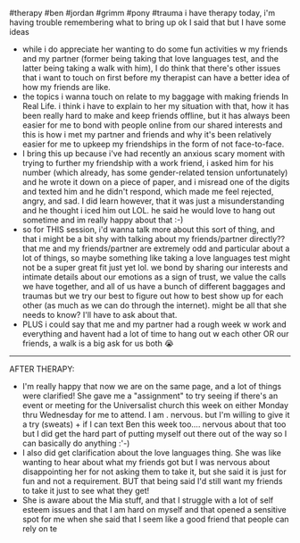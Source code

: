 #therapy #ben #jordan #grimm #pony #trauma
i have therapy today, i'm having trouble remembering what to bring up
ok I said that but I have some ideas

- while i do appreciate her wanting to do some fun activities w my friends and my partner (former being taking that love languages test, and the latter being taking a walk with him), I do think that there's other issues that i want to touch on first before my therapist can have a better idea of how my friends are like.
- the topics i wanna touch on relate to my baggage with making friends In Real Life. i think i have to explain to her my situation with that, how it has been really hard to make and keep friends offline, but it has always been easier for me to bond with people online from our shared interests and this is how i met my partner and friends and why it's been relatively easier for me to upkeep my friendships in the form of not face-to-face.
- I bring this up because i've had recently an anxious scary moment with trying to further my friendship with a work friend, i asked him for his number (which already, has some gender-related tension unfortunately) and he wrote it down on a piece of paper, and i misread one of the digits and texted him and he didn't respond, which made me feel rejected, angry, and sad. I did learn however, that it was just a misunderstanding and he thought i iced him out LOL. he said he would love to hang out sometime and im really happy about that :-)
- so for THIS session, i'd wanna talk more about this sort of thing, and that i might be a bit shy with talking about my friends/partner directly?? that me and my friends/partner are extremely odd and particular about a lot of things, so maybe something like taking a love languages test might not be a super great fit just yet lol. we bond by sharing our interests and intimate details about our emotions as a sign of trust, we value the calls we have together, and all of us have a bunch of different baggages and traumas but we try our best to figure out how to best show up for each other (as much as we can do through the internet). might be all that she needs to know? I'll have to ask about that.
- PLUS i could say that me and my partner had a rough week w work and everything and havent had a lot of time to hang out w each other OR our friends, a walk is a big ask for us both 😭
---
AFTER THERAPY:
- I'm really happy that now we are on the same page, and a lot of things were clarified! She gave me a "assignment" to try seeing if there's an event or meeting for the Universalist church this week on either Monday thru Wednesday for me to attend. I am . nervous. but I'm willing to give it a try (sweats) + if I can text Ben this week too.... nervous about that too but I did get the hard part of putting myself out there out of the way so I can basically do anything :'-)
- I also did get clarification about the love languages thing. She was like wanting to hear about what my friends got but I was nervous about disappointing her for not asking them to take it, but she said it is just for fun and not a requirement. BUT that being said I'd still want my friends to take it just to see what they get!
- She is aware about the Mia stuff, and that I struggle with a lot of self esteem issues and that I am hard on myself and that opened a sensitive spot for me when she said that I seem like a good friend that people can rely on te